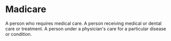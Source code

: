 # Madicare
 A person who requires medical care. A person receiving medical or dental care or treatment. A person under a physician's care for a particular disease or condition.
